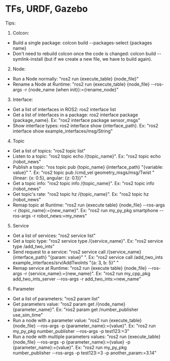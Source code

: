 # TFs, URDF, Gazebo

Tips:

1. Colcon:
  - Build a single package: colcon build --packages-select {packages name}
  - Don't need to rebuild colcon once the code is changed: colcon build --symlink-install (but if we create a new file, we have to build again).
    
2. Node:
  -  Run a Node normally: "ros2 run {execute_table} {node_file}"
  -  Rename a Node at Runtime: "ros2 run {execute_table} {node_file} --ros-args -r {node_name (when init)}:={rename_node}"
    
3. Interface:
  -  Get a list of interfaces in ROS2: ros2 interface list
  -  Get a list of interfaces in a package: ros2 interface package {package_name}. Ex: "ros2 interface package sensor_msgs"  
  -  Show interface types: ros2 interface show {interface_path}. Ex: "ros2 interface show example_interfaces/msg/String"
    
4. Topic
  - Get a list of topics: "ros2 topic list"
  - Listen to a topic: "ros2 topic echo /{topic_name}". Ex: "ros2 topic echo /robot_news"
  - Publish a topic: "ros topic pub {topic_name} {interface_path} "{variable: value}" ". Ex:  "ros2 topic pub /cmd_vel geometry_msgs/msg/Twist "{linear: {x: 0.5}, angular: {z: 0.1}}" "
  - Get a topic info: "ros2 topic info /{topic_name}". Ex: "ros2 topic info /robot_news"
  - Get topic's rate: "ros2 topic hz /{topic_name}". Ex: "ros2 topic hz /robot_news"
  - Remap topic at Runtime: "ros2 run {execute table} {node_file} --ros-args -r {topic_name}:={new_name}". Ex: "ros2 run my_py_pkg smartphone --ros-args -r robot_news:=my_news"

5. Service
  - Get a list of services: "ros2 service list"
  - Get a topic type: "ros2 service type /{service_name}". Ex: "ros2 service type /add_two_ints"
  - Send request to a service: "ros2 service call /{service_name} {interface_path} "{param: value}" ". Ex: "ros2 service call /add_two_ints example_interfaces/srv/AddTwoInts "{a: 3, b: 5}" "
  - Remap service at Runtime: "ros2 run {execute table} {node_file} --ros-args -r {service_name}:={new_name}". Ex: "ros2 run my_cpp_pkg add_two_ints_server --ros-args -r add_two_ints:=new_name"
    
6. Parameter
  - Get a list of parameters: "ros2 param list"
  - Get parameters value: "ros2 param get /{node_name} {parameter_name}". Ex: "ros2 param get /number_publisher use_sim_time"
  - Run a node with a parameter value: "ros2 run {execute_table} {node_file} --ros-args -p {parameter_name}:={value}". Ex: "ros2 run my_py_pkg number_publisher --ros-args -p test123:=3"
  - Run a node with multiple parameters values: "ros2 run {execute_table} {node_file} --ros-args -p {parameter_name}:={value} -p {parameter_name}:={value}". Ex: "ros2 run my_py_pkg number_publisher --ros-args -p test123:=3 -p another_param:=3.14"

